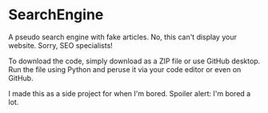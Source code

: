 # SearchEngine
A pseudo search engine with fake articles. No, this can't display your website. Sorry, SEO specialists!

To download the code, simply download as a ZIP file or use GitHub desktop. Run the file using Python and peruse it via your code editor or even on GitHub.

I made this as a side project for when I'm bored. Spoiler alert: I'm bored a lot.

